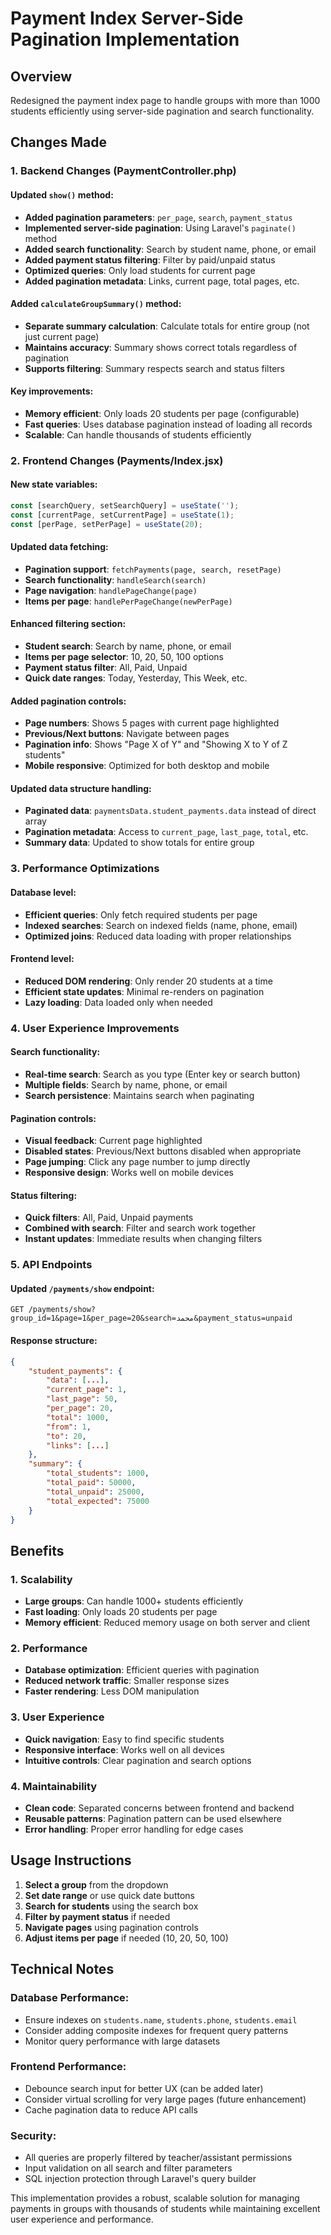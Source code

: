 # Payment Index Server-Side Pagination Implementation

## Overview
Redesigned the payment index page to handle groups with more than 1000 students efficiently using server-side pagination and search functionality.

## Changes Made

### 1. Backend Changes (PaymentController.php)

#### Updated `show()` method:
- **Added pagination parameters**: `per_page`, `search`, `payment_status`
- **Implemented server-side pagination**: Using Laravel's `paginate()` method
- **Added search functionality**: Search by student name, phone, or email
- **Added payment status filtering**: Filter by paid/unpaid status
- **Optimized queries**: Only load students for current page
- **Added pagination metadata**: Links, current page, total pages, etc.

#### Added `calculateGroupSummary()` method:
- **Separate summary calculation**: Calculate totals for entire group (not just current page)
- **Maintains accuracy**: Summary shows correct totals regardless of pagination
- **Supports filtering**: Summary respects search and status filters

#### Key improvements:
- **Memory efficient**: Only loads 20 students per page (configurable)
- **Fast queries**: Uses database pagination instead of loading all records
- **Scalable**: Can handle thousands of students efficiently

### 2. Frontend Changes (Payments/Index.jsx)

#### New state variables:
```javascript
const [searchQuery, setSearchQuery] = useState('');
const [currentPage, setCurrentPage] = useState(1);
const [perPage, setPerPage] = useState(20);
```

#### Updated data fetching:
- **Pagination support**: `fetchPayments(page, search, resetPage)`
- **Search functionality**: `handleSearch(search)`
- **Page navigation**: `handlePageChange(page)`
- **Items per page**: `handlePerPageChange(newPerPage)`

#### Enhanced filtering section:
- **Student search**: Search by name, phone, or email
- **Items per page selector**: 10, 20, 50, 100 options
- **Payment status filter**: All, Paid, Unpaid
- **Quick date ranges**: Today, Yesterday, This Week, etc.

#### Added pagination controls:
- **Page numbers**: Shows 5 pages with current page highlighted
- **Previous/Next buttons**: Navigate between pages
- **Pagination info**: Shows "Page X of Y" and "Showing X to Y of Z students"
- **Mobile responsive**: Optimized for both desktop and mobile

#### Updated data structure handling:
- **Paginated data**: `paymentsData.student_payments.data` instead of direct array
- **Pagination metadata**: Access to `current_page`, `last_page`, `total`, etc.
- **Summary data**: Updated to show totals for entire group

### 3. Performance Optimizations

#### Database level:
- **Efficient queries**: Only fetch required students per page
- **Indexed searches**: Search on indexed fields (name, phone, email)
- **Optimized joins**: Reduced data loading with proper relationships

#### Frontend level:
- **Reduced DOM rendering**: Only render 20 students at a time
- **Efficient state updates**: Minimal re-renders on pagination
- **Lazy loading**: Data loaded only when needed

### 4. User Experience Improvements

#### Search functionality:
- **Real-time search**: Search as you type (Enter key or search button)
- **Multiple fields**: Search by name, phone, or email
- **Search persistence**: Maintains search when paginating

#### Pagination controls:
- **Visual feedback**: Current page highlighted
- **Disabled states**: Previous/Next buttons disabled when appropriate
- **Page jumping**: Click any page number to jump directly
- **Responsive design**: Works well on mobile devices

#### Status filtering:
- **Quick filters**: All, Paid, Unpaid payments
- **Combined with search**: Filter and search work together
- **Instant updates**: Immediate results when changing filters

### 5. API Endpoints

#### Updated `/payments/show` endpoint:
```
GET /payments/show?group_id=1&page=1&per_page=20&search=محمد&payment_status=unpaid
```

#### Response structure:
```json
{
    "student_payments": {
        "data": [...],
        "current_page": 1,
        "last_page": 50,
        "per_page": 20,
        "total": 1000,
        "from": 1,
        "to": 20,
        "links": [...]
    },
    "summary": {
        "total_students": 1000,
        "total_paid": 50000,
        "total_unpaid": 25000,
        "total_expected": 75000
    }
}
```

## Benefits

### 1. Scalability
- **Large groups**: Can handle 1000+ students efficiently
- **Fast loading**: Only loads 20 students per page
- **Memory efficient**: Reduced memory usage on both server and client

### 2. Performance
- **Database optimization**: Efficient queries with pagination
- **Reduced network traffic**: Smaller response sizes
- **Faster rendering**: Less DOM manipulation

### 3. User Experience
- **Quick navigation**: Easy to find specific students
- **Responsive interface**: Works well on all devices
- **Intuitive controls**: Clear pagination and search options

### 4. Maintainability
- **Clean code**: Separated concerns between frontend and backend
- **Reusable patterns**: Pagination pattern can be used elsewhere
- **Error handling**: Proper error handling for edge cases

## Usage Instructions

1. **Select a group** from the dropdown
2. **Set date range** or use quick date buttons
3. **Search for students** using the search box
4. **Filter by payment status** if needed
5. **Navigate pages** using pagination controls
6. **Adjust items per page** if needed (10, 20, 50, 100)

## Technical Notes

### Database Performance:
- Ensure indexes on `students.name`, `students.phone`, `students.email`
- Consider adding composite indexes for frequent query patterns
- Monitor query performance with large datasets

### Frontend Performance:
- Debounce search input for better UX (can be added later)
- Consider virtual scrolling for very large pages (future enhancement)
- Cache pagination data to reduce API calls

### Security:
- All queries are properly filtered by teacher/assistant permissions
- Input validation on all search and filter parameters
- SQL injection protection through Laravel's query builder

This implementation provides a robust, scalable solution for managing payments in groups with thousands of students while maintaining excellent user experience and performance.
